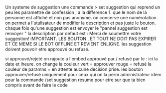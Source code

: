 Un systeme de suggestion 
une commande > set suggestion
qui reprend un peu les paramettre de confession , a la difference 1. que le nom de la personne est affiché et non pas anonyme.
on concerve une numérotation. 
on permet a l'utulisateur de modifier la description et pas juste le bouton.
chaque fois qu'une suggestion est envoyer le "pannel suggestion est renvoyer " 
la description par defaut est : Merci de soumettre votre suggestion!
IMPORTANT. LES BOUTON , ET TOUT NE DOIT PAS EXPIRER ET CE MEME SI LE BOT OFFLINE ET REVIENT ENLIGNE. les suggestion doivent pouvoir etre approuvé ou refusé.

si approuvé/rejeté on rajoute a l'embed 
approuvé par / refusé par le : ici la date et lheure.
on change la couleur vert = approuver
rouge = refusé
la couleur de paramns = en attente aucune decision prise.
les bouton approuver/refusé uniquement pour ceux qui on la perm administrateur 
idem pour la commande /set suggestion 
resume pour etre sur que ta bien compris avant de faire le code